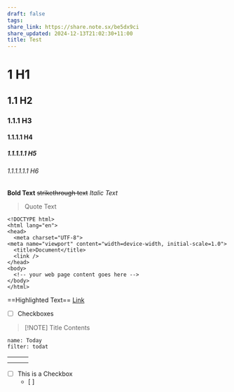 ```yaml
---
draft: false
tags: 
share_link: https://share.note.sx/be5dx9ci
share_updated: 2024-12-13T21:02:30+11:00
title: Test
---
```

# 1 H1

## 1.1 H2

### 1.1.1 H3

#### 1.1.1.1 H4

##### 1.1.1.1.1 H5

###### 1.1.1.1.1.1 H6

**Bold Text**
~~strikethrough text~~
*Italic Text*
> Quote Text

```
<!DOCTYPE html>
<html lang="en">
<head>
  <meta charset="UTF-8">
<meta name="viewport" content="width=device-width, initial-scale=1.0">
  <title>Document</title>
  <link />
</head>
<body>
  <!-- your web page content goes here -->
</body>
</html>

```

==Highlighted Text==
[Link](google.com)
- [ ] Checkboxes

> [!NOTE] Title
> Contents

```todoist
name: Today 
filter: todat
```

|     |     |     |
| --- | --- | --- |
|     |     |     |
|     |     |     |

- [ ] This is a Checkbox
 	- [ ]
